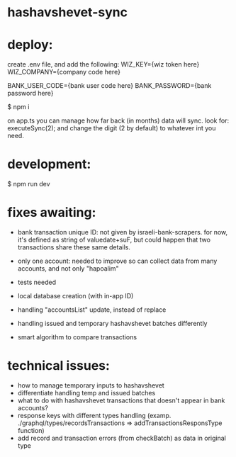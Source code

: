 # hashavshevet-sync

# deploy:
create .env file, and add the following:
  WIZ_KEY={wiz token here}
  WIZ_COMPANY={company code here}

  BANK_USER_CODE={bank user code here}
  BANK_PASSWORD={bank password here}

$ npm i

on app.ts you can manage how far back (in months) data will sync.
look for:
  executeSync(2);
and change the digit (2 by default) to whatever int you need.

# development:
$ npm run dev

# fixes awaiting:
- bank transaction unique ID:
  not given by israeli-bank-scrapers. for now, it's defined as string of valuedate+suF, but could happen that two transactions share these same details.

- only one account:
  needed to improve so can collect data from many accounts, and not only "hapoalim"

- tests needed

- local database creation (with in-app ID)

- handling "accountsList" update, instead of replace

- handling issued and temporary hashavshevet batches differently

- smart algorithm to compare transactions

# technical issues:
- how to manage temporary inputs to hashavshevet
- differentiate handling temp and issued batches
- what to do with hashavshevet transactions that doesn't appear in bank accounts?
- response keys with different types handling (examp. ./graphql/types/recordsTransactions => addTransactionsResponsType function)
- add record and transaction errors (from checkBatch) as data in original type